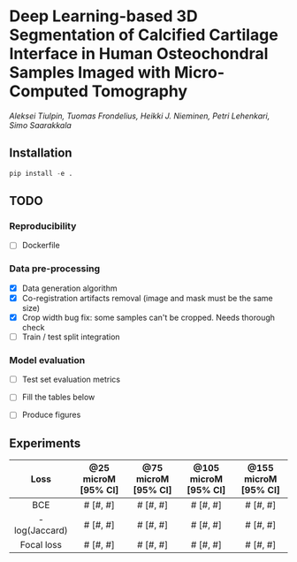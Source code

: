 # Deep Learning-based 3D Segmentation of Calcified Cartilage Interface in Human Osteochondral Samples Imaged with Micro-Computed Tomography

*Aleksei Tiulpin, Tuomas Frondelius, Heikki J. Nieminen, Petri Lehenkari, Simo Saarakkala*

## Installation
```python
pip install -e .
```

## TODO

### Reproducibility
- [ ] Dockerfile

### Data pre-processing
- [x] Data generation algorithm
- [x] Co-registration artifacts removal (image and mask must be the same size)
- [x] Crop width bug fix: some samples can't be cropped. Needs thorough check
- [ ] Train / test split integration

### Model evaluation
- [ ] Test set evaluation metrics
- [ ] Fill the tables below
- [ ] Produce figures



## Experiments

|        Loss        | @25 microM [95% CI]| @75 microM [95% CI] |   @105 microM [95% CI]   | @155 microM [95% CI] |
|:------------------:|:------------------:|:-------------------:|:------------------------:|:--------------------:|
|    BCE             |    # [#, #]        |     # [#, #]        | # [#, #]                 | # [#, #]             |
|    -log(Jaccard)   |    # [#, #]        |     # [#, #]        | # [#, #]                 | # [#, #]             |
|    Focal loss      |    # [#, #]        |     # [#, #]        | # [#, #]                 | # [#, #]             |

